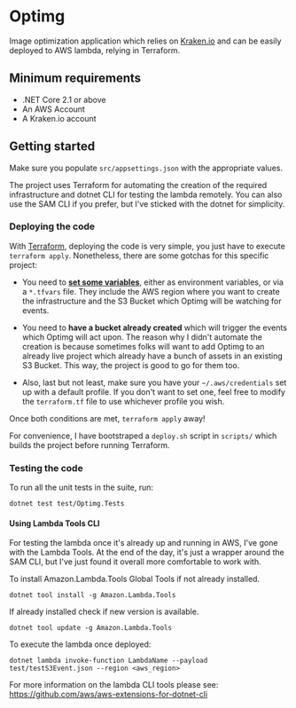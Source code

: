 # Optimg

Image optimization application which relies on [Kraken.io](Kraken.io) and can
be easily deployed to AWS lambda, relying in Terraform.

## Minimum requirements

* .NET Core 2.1 or above
* An AWS Account
* A Kraken.io account

## Getting started

Make sure you populate `src/appsettings.json` with the appropriate values.

The project uses Terraform for automating the creation of the required infrastructure
and dotnet CLI for testing the lambda remotely. You can also use the SAM CLI if you prefer,
but I've sticked with the dotnet for simplicity.

### Deploying the code

With [Terraform](https://www.terraform.io/), deploying the code is very simple, you just
have to execute `terraform apply`. Nonetheless, there are some gotchas for this specific project:

- You need to [**set some variables**](https://www.terraform.io/docs/configuration/variables.html),
either as environment variables, or via a `*.tfvars` file. They include the AWS region where you
want to create the infrastructure and the S3 Bucket which Optimg will be watching for events.

- You need to **have a bucket already created** which will trigger the events which Optimg will act
upon. The reason why I didn't automate the creation is because sometimes folks will want to add
Optimg to an already live project which already have a bunch of assets in an existing S3 Bucket.
This way, the project is good to go for them too.

- Also, last but not least, make sure you have your `~/.aws/credentials` set up with a default
profile. If you don't want to set one, feel free to modify the `terraform.tf` file to use whichever
profile you wish.

Once both conditions are met, `terraform apply` away!

For convenience, I have bootstraped a `deploy.sh` script in `scripts/` which builds the project
before running Terraform.

### Testing the code

To run all the unit tests in the suite, run:

```
dotnet test test/Optimg.Tests
```

#### Using Lambda Tools CLI

For testing the lambda once it's already up and running in AWS, I've gone with the Lambda Tools.
At the end of the day, it's just a wrapper around the SAM CLI, but I've just found it overall
more comfortable to work with.

To install Amazon.Lambda.Tools Global Tools if not already installed.

```
dotnet tool install -g Amazon.Lambda.Tools
```

If already installed check if new version is available.

```
dotnet tool update -g Amazon.Lambda.Tools
```

To execute the lambda once deployed:

```
dotnet lambda invoke-function LambdaName --payload test/testS3Event.json --region <aws_region>
```

For more information on the lambda CLI tools please see: https://github.com/aws/aws-extensions-for-dotnet-cli
